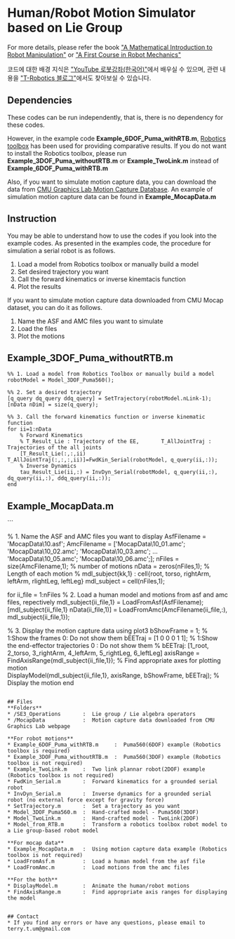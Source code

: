 # Human/Robot Motion Simulator based on Lie Group
For more details, please refer the book ["A Mathematical Introduction to Robot Manipulation"](http://www.cds.caltech.edu/~murray/mlswiki/?title=First_edition) 
or ["A First Course in Robot Mechanics"](http://robotics.snu.ac.kr/fcp/files/_pdf_files_publications/a_first_coruse_in_robot_mechanics.pdf)

코드에 대한 배경 지식은 ["YouTube 로봇강좌(한국어)"](https://www.youtube.com/playlist?list=PL0oFI08O71gK02q3Sar5dg5vMLcae319p)에서 배우실 수 있으며, 관련 내용을 ["T-Robotics 블로그"](http://t-robotics.blogspot.kr/)에서도 찾아보실 수 있습니다. 

## Dependencies

These codes can be run independently, that is, there is no dependency for these codes.

However, in the example code **Example_6DOF_Puma_withRTB.m**, [Robotics toolbox](http://petercorke.com/Robotics_Toolbox.html) has been used for providing comparative results. If you do not want to install the Robotics toolbox, please run **Example_3DOF_Puma_withoutRTB.m** or **Example_TwoLink.m** instead of **Example_6DOF_Puma_withRTB.m**

Also, if you want to simulate motion capture data, you can download the data from [CMU Graphics Lab Motion Capture Database](http://mocap.cs.cmu.edu/). An example of simulation motion capture data can be found in **Example_MocapData.m**

## Instruction

You may be able to understand how to use the codes if you look into the example codes. As presented in the examples code, the procedure for simulation a serial robot is as follows.

1. Load a model from Robotics toolbox or manually build a model
2. Set desired trajectory you want
3. Call the forward kinematics or inverse kinemtacis function
4. Plot the results

If you want to simulate motion capture data downloaded from CMU Mocap dataset, you can do it as follows.

1. Name the ASF and AMC files you want to simulate
2. Load the files
3. Plot the motions

## Example_3DOF_Puma_withoutRTB.m
```
%% 1. Load a model from Robotics Toolbox or manually build a model
robotModel = Model_3DOF_Puma560();  

%% 2. Set a desired trajectory
[q_query dq_query ddq_query] = SetTrajectory(robotModel.nLink-1);    
[nData nDim] = size(q_query);

%% 3. Call the forward kinematics function or inverse kinematic function
for ii=1:nData
    % Forward Kinematics
    % T_Result_Lie : Trajectory of the EE,       T_AllJointTraj : Trajectories of the all joints    
    [T_Result_Lie(:,:,ii) T_AllJointTraj(:,:,:,ii)]=FwdKin_Serial(robotModel, q_query(ii,:));   
    % Inverse Dynamics
    tau_Result_Lie(ii,:) = InvDyn_Serial(robotModel, q_query(ii,:), dq_query(ii,:), ddq_query(ii,:));  
end
```

## Example_MocapData.m
<matlab>
```

% 1. Name the ASF and AMC files you want to display
AsfFilename = 'MocapData\10.asf';
AmcFilename = ['MocapData\10_01.amc'; 'MocapData\10_02.amc'; 'MocapData\10_03.amc'; ...
                'MocapData\10_05.amc'; 'MocapData\10_06.amc';];
nFiles = size(AmcFilename,1);   % number of motions
nData = zeros(nFiles,1);        % Length of each motion
% mdl_subject{kk,1} : cell{root, torso, rightArm, leftArm, rlightLeg, leftLeg}
mdl_subject = cell(nFiles,1);

for ii_file = 1:nFiles 
% 2. Load a human model and motions from asf and amc files, repectively
    mdl_subject{ii_file,1} = LoadFromAsf(AsfFilename);
    [mdl_subject{ii_file,1} nData(ii_file,1)] = LoadFromAmc(AmcFilename(ii_file,:), mdl_subject{ii_file,1});

% 3. Display the motion capture data using plot3
    bShowFrame = 1;     % 1:Show the frames  0: Do not show them
    bEETraj = [1 0 0 0 1 1];      % 1:Show the end-effector trajectories  0 : Do not show them 
%   bEETraj: [1_root, 2_torso, 3_rightArm, 4_leftArm, 5_rightLeg, 6_leftLeg]
    axisRange = FindAxisRange(mdl_subject{ii_file,1});             % Find appropriate axes for plotting motion               
    DisplayModel(mdl_subject{ii_file,1}, axisRange, bShowFrame, bEETraj);   % Display the motion
end

```

## Files
**Folders**
* /SE3_Operations       :  Lie group / Lie algebra operators
* /MocapData            :  Motion capture data downloaded from CMU Graphics Lab webpage

**For robot motions**
* Example_6DOF_Puma_withRTB.m     :  Puma560(6DOF) example (Robotics toolbox is required)
* Example_3DOF_Puma_withoutRTB.m  :  Puma560(3DOF) example (Robotics toolbox is not required)
* Example_TwoLink.m     :  Two link plannar robot(2DOF) example (Robotics toolbox is not required)
* FwdKin_Serial.m       :  Forward kinematics for a grounded serial robot
* InvDyn_Serial.m       :  Inverse dynamics for a grounded serial robot (no external force except for gravity force)
* SetTrajectory.m       :  Set a trajectory as you want
* Model_3DOF_Puma560.m  :  Hand-crafted model - Puma560(3DOF)
* Model_TwoLink.m       :  Hand-crafted model - TwoLink(2DOF)
* Model_from_RTB.m      :  Transform a robotics toolbox robot model to a Lie group-based robot model

**For mocap data**
* Example_MocapData.m   :  Using motion capture data example (Robotics toolbox is not required)
* LoadFromAsf.m         :  Load a human model from the asf file
* LoadFromAmc.m         :  Load motions from the amc files

**For the both**
* DisplayModel.m        :  Animate the human/robot motions
* FindAxisRange.m       :  Find appropriate axis ranges for displaying the model


## Contact
* If you find any errors or have any questions, please email to terry.t.um@gmail.com 


